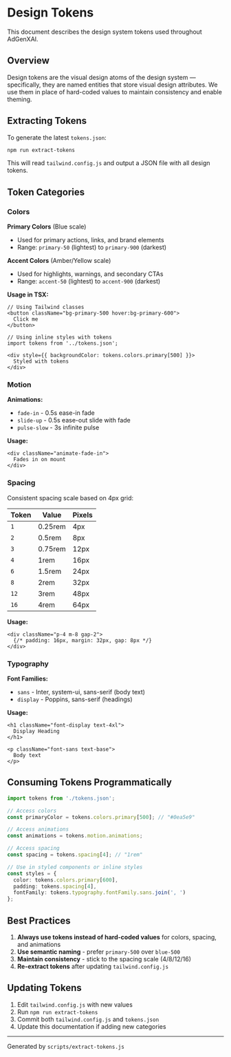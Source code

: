 # Design Tokens

This document describes the design system tokens used throughout AdGenXAI.

## Overview

Design tokens are the visual design atoms of the design system — specifically, they are named entities that store visual design attributes. We use them in place of hard-coded values to maintain consistency and enable theming.

## Extracting Tokens

To generate the latest `tokens.json`:

```bash
npm run extract-tokens
```

This will read `tailwind.config.js` and output a JSON file with all design tokens.

## Token Categories

### Colors

**Primary Colors** (Blue scale)
- Used for primary actions, links, and brand elements
- Range: `primary-50` (lightest) to `primary-900` (darkest)

**Accent Colors** (Amber/Yellow scale)
- Used for highlights, warnings, and secondary CTAs
- Range: `accent-50` (lightest) to `accent-900` (darkest)

**Usage in TSX:**

```tsx
// Using Tailwind classes
<button className="bg-primary-500 hover:bg-primary-600">
  Click me
</button>

// Using inline styles with tokens
import tokens from '../tokens.json';

<div style={{ backgroundColor: tokens.colors.primary[500] }}>
  Styled with tokens
</div>
```

### Motion

**Animations:**
- `fade-in` - 0.5s ease-in fade
- `slide-up` - 0.5s ease-out slide with fade
- `pulse-slow` - 3s infinite pulse

**Usage:**

```tsx
<div className="animate-fade-in">
  Fades in on mount
</div>
```

### Spacing

Consistent spacing scale based on 4px grid:

| Token | Value | Pixels |
|-------|-------|--------|
| `1` | 0.25rem | 4px |
| `2` | 0.5rem | 8px |
| `3` | 0.75rem | 12px |
| `4` | 1rem | 16px |
| `6` | 1.5rem | 24px |
| `8` | 2rem | 32px |
| `12` | 3rem | 48px |
| `16` | 4rem | 64px |

**Usage:**

```tsx
<div className="p-4 m-8 gap-2">
  {/* padding: 16px, margin: 32px, gap: 8px */}
</div>
```

### Typography

**Font Families:**
- `sans` - Inter, system-ui, sans-serif (body text)
- `display` - Poppins, sans-serif (headings)

**Usage:**

```tsx
<h1 className="font-display text-4xl">
  Display Heading
</h1>

<p className="font-sans text-base">
  Body text
</p>
```

## Consuming Tokens Programmatically

```typescript
import tokens from './tokens.json';

// Access colors
const primaryColor = tokens.colors.primary[500]; // "#0ea5e9"

// Access animations
const animations = tokens.motion.animations;

// Access spacing
const spacing = tokens.spacing[4]; // "1rem"

// Use in styled components or inline styles
const styles = {
  color: tokens.colors.primary[600],
  padding: tokens.spacing[4],
  fontFamily: tokens.typography.fontFamily.sans.join(', ')
};
```

## Best Practices

1. **Always use tokens instead of hard-coded values** for colors, spacing, and animations
2. **Use semantic naming** - prefer `primary-500` over `blue-500`
3. **Maintain consistency** - stick to the spacing scale (4/8/12/16)
4. **Re-extract tokens** after updating `tailwind.config.js`

## Updating Tokens

1. Edit `tailwind.config.js` with new values
2. Run `npm run extract-tokens`
3. Commit both `tailwind.config.js` and `tokens.json`
4. Update this documentation if adding new categories

---

Generated by `scripts/extract-tokens.js`
